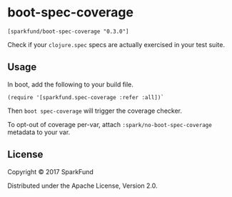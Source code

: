 # boot-spec-coverage

```
[sparkfund/boot-spec-coverage "0.3.0"]
```

Check if your `clojure.spec` specs are actually exercised in your
test suite.

## Usage

In boot, add the following to your build file.

```
(require '[sparkfund.spec-coverage :refer :all])`
```

Then `boot spec-coverage` will trigger the coverage checker.

To opt-out of coverage per-var, attach `:spark/no-boot-spec-coverage`
metadata to your var.

## License

Copyright © 2017 SparkFund

Distributed under the Apache License, Version 2.0.
